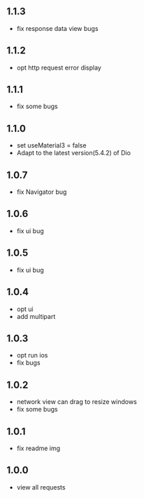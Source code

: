 ## 1.1.3
* fix response data view bugs

## 1.1.2
* opt http request error display

## 1.1.1
* fix some bugs

## 1.1.0
* set useMaterial3 = false
* Adapt to the latest version(5.4.2) of Dio

## 1.0.7
* fix Navigator bug

## 1.0.6
* fix ui bug

## 1.0.5
* fix ui bug

## 1.0.4
* opt ui
* add multipart

## 1.0.3
* opt run ios
* fix bugs

## 1.0.2
* network view can drag to resize windows
* fix some bugs

## 1.0.1
* fix readme img

## 1.0.0
* view all requests

